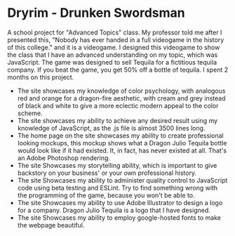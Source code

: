 # Dryrim - Drunken Swordsman

A school project for "Advanced Topics" class. My professor told me after I presented this, "Nobody has ever handed in a full videogame in the history of this college." and it is a videogame. I designed this videogame to show the class that I have an advanced understanding on my topic, which was JavaScript. The game was designed to sell Tequila for a fictitious tequila company. If you beat the game, you get 50% off a bottle of tequila. I spent 2 months on this project.

- The site showcases my knowledge of color psychology, with analogous red and orange for a dragon-fire aesthetic, with cream and grey instead of black and white to give a more eclectic modern appeal to the color scheme.
- The site showcases my ability to achieve any desired result using my knowledge of JavaScript, as the .js file is almost 3500 lines long.
- The home page on the site showcases my ability to create professional looking mockups, this mockup shows what a Dragon Julio Tequila bottle would look like if it had existed. It, in fact, has never existed at all. That's an Adobe Photoshop rendering.
- The site Showcases my storytelling ability, which is important to give backstory on your business' or your own professional history.
- The site Showcases my ability to administer quality control to JavaScript code using beta testing and ESLint. Try to find something wrong with the programming of the game, because you won't be able to.
- The site Showcases my ability to use Adobe Illustrator to design a logo for a company. Dragon Julio Tequila is a logo that I have designed.
- The site Showcases my ability to employ google-hosted fonts to make the webpage beautiful.
